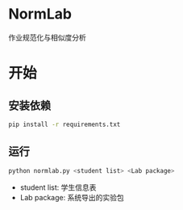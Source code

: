 # NormLab
作业规范化与相似度分析

# 开始

## 安装依赖
```  bash
pip install -r requirements.txt
```

## 运行
``` bash
python normlab.py <student list> <Lab package>
```
- student list: 学生信息表
- Lab package: 系统导出的实验包
